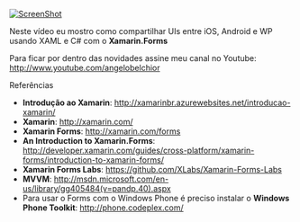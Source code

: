 [![ScreenShot](http://img.youtube.com/vi/b7a0mJHav2U/0.jpg)](http:///www.youtube.com/embed/fPxWd5POn4E)

Neste vídeo eu mostro como compartilhar UIs entre iOS, Android e WP usando XAML e C# com o **Xamarin.Forms**

Para ficar por dentro das novidades assine meu canal no Youtube: http://www.youtube.com/angelobelchior

Referências

- **Introdução ao Xamarin**: http://xamarinbr.azurewebsites.net/introducao-xamarin/
- **Xamarin**: http://xamarin.com/
- **Xamarin Forms**: http://xamarin.com/forms
- **An Introduction to Xamarin.Forms**: http://developer.xamarin.com/guides/cross-platform/xamarin-forms/introduction-to-xamarin-forms/
- **Xamarin Forms Labs**: https://github.com/XLabs/Xamarin-Forms-Labs
- **MVVM**: http://msdn.microsoft.com/en-us/library/gg405484(v=pandp.40).aspx
- Para usar o Forms com o Windows Phone é preciso instalar o **Windows Phone Toolkit**: http://phone.codeplex.com/
